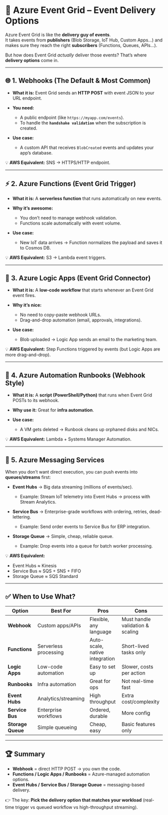 # 🚚 **Azure Event Grid – Event Delivery Options**

Azure Event Grid is like the **delivery guy of events**.  
It takes events from **publishers** (Blob Storage, IoT Hub, Custom Apps…) and makes sure they reach the right **subscribers** (Functions, Queues, APIs…).

But how does Event Grid _actually_ deliver those events? That’s where **delivery options** come in.

---

## 🌐 1. **Webhooks** (The Default & Most Common)

- **What it is:** Event Grid sends an **HTTP POST** with event JSON to your URL endpoint.
- **You need:**

  - A public endpoint (like `https://myapp.com/events`).
  - To handle the **`handshake validation`** when the subscription is created.

- **Use case:**

  - A custom API that receives `BlobCreated` events and updates your app’s database.

💡 **AWS Equivalent:** SNS → HTTPS/HTTP endpoint.

---

## ⚡ 2. **Azure Functions** (Event Grid Trigger)

- **What it is:** A **serverless function** that runs automatically on new events.
- **Why it’s awesome:**

  - You don’t need to manage webhook validation.
  - Functions scale automatically with event volume.

- **Use case:**

  - New IoT data arrives → Function normalizes the payload and saves it to Cosmos DB.

💡 **AWS Equivalent:** S3 → Lambda event triggers.

---

## 🔧 3. **Azure Logic Apps** (Event Grid Connector)

- **What it is:** A **low-code workflow** that starts whenever an Event Grid event fires.
- **Why it’s nice:**

  - No need to copy-paste webhook URLs.
  - Drag-and-drop automation (email, approvals, integrations).

- **Use case:**

  - Blob uploaded → Logic App sends an email to the marketing team.

💡 **AWS Equivalent:** Step Functions triggered by events (but Logic Apps are more drag-and-drop).

---

## 🤖 4. **Azure Automation Runbooks** (Webhook Style)

- **What it is:** A **script (PowerShell/Python)** that runs when Event Grid POSTs to its webhook.
- **Why use it:** Great for **infra automation**.
- **Use case:**

  - A VM gets deleted → Runbook cleans up orphaned disks and NICs.

💡 **AWS Equivalent:** Lambda + Systems Manager Automation.

---

## 📡 5. **Azure Messaging Services**

When you don’t want direct execution, you can push events into **queues/streams** first:

- **Event Hubs** → Big data streaming (millions of events/sec).

  - Example: Stream IoT telemetry into Event Hubs → process with Stream Analytics.

- **Service Bus** → Enterprise-grade workflows with ordering, retries, dead-lettering.

  - Example: Send order events to Service Bus for ERP integration.

- **Storage Queue** → Simple, cheap, reliable queue.

  - Example: Drop events into a queue for batch worker processing.

💡 **AWS Equivalent:**

- Event Hubs ≈ Kinesis
- Service Bus ≈ SQS + SNS + FIFO
- Storage Queue ≈ SQS Standard

---

## ✅ **When to Use What?**

| Option            | Best For              | Pros                           | Cons                             |
| ----------------- | --------------------- | ------------------------------ | -------------------------------- |
| **Webhook**       | Custom apps/APIs      | Flexible, any language         | Must handle validation & scaling |
| **Functions**     | Serverless processing | Auto-scale, native integration | Short-lived tasks only           |
| **Logic Apps**    | Low-code automation   | Easy to set up                 | Slower, costs per action         |
| **Runbooks**      | Infra automation      | Great for ops                  | Not real-time fast               |
| **Event Hubs**    | Analytics/streaming   | High throughput                | Extra cost/complexity            |
| **Service Bus**   | Enterprise workflows  | Ordered, durable               | More config                      |
| **Storage Queue** | Simple queueing       | Cheap, easy                    | Basic features only              |

---

## 🏆 **Summary**

- **Webhook** = direct HTTP POST → you own the code.
- **Functions / Logic Apps / Runbooks** = Azure-managed automation options.
- **Event Hubs / Service Bus / Storage Queue** = messaging-based delivery.

👉 The key: **Pick the delivery option that matches your workload** (real-time trigger vs queued workflow vs high-throughput streaming).
